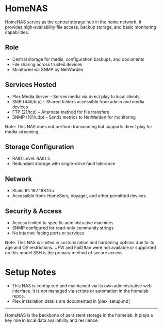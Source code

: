 
# HomeNAS

HomeNAS serves as the central storage hub in the home network. It provides high-availability file access, backup storage, and basic monitoring capabilities.

## Role

- Central storage for media, configuration backups, and documents
- File sharing across trusted devices
- Monitored via SNMP by NetWarden

## Services Hosted

- Plex Media Server – Serves media via direct play to local clients
- SMB (445/tcp) – Shared folders accessible from admin and media devices
- FTP (21/tcp) – Alternate method for file transfers
- SNMP (161/udp) – Sends metrics to NetWarden for monitoring

Note: This NAS does not perform transcoding but supports direct play for media streaming.

## Storage Configuration

- RAID Level: RAID 5
- Redundant storage with single-drive fault tolerance

## Network

- Static IP: 192.168.10.x
- Accessible from: HomeServ, Voyager, and other permitted devices

## Security & Access

- Access limited to specific administrative machines
- SNMP configured for read-only community strings
- No internet-facing ports or services

 Note: This NAS is limited in customization and hardening options due to its age and OS restrictions.
 UFW and Fail2Ban were not available or supported on this model
 SSH is the primary method of secure access

# Setup Notes

- This NAS is configured and maintained via its own administrative web interface. It is not managed via scripts or automation in the homelab repos.
- Plex installation details are documented in [plex_setup.md]

---

 HomeNAS is the backbone of persistent storage in the homelab. It plays a key role in local data availability and resilience.
